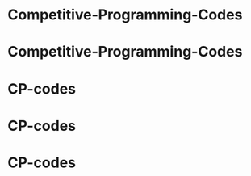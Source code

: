 # Competitive-Programming-Codes

# Competitive-Programming-Codes

# CP-codes

# CP-codes

# CP-codes
